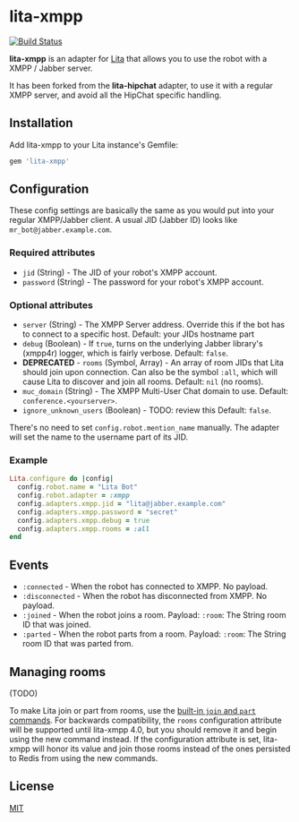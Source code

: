 # lita-xmpp

[![Build Status](https://travis-ci.org/sadfuzzy/lita-xmpp.png?branch=master)](https://travis-ci.org/sadfuzzy/lita-xmpp)
<!--
[![Code Climate](https://codeclimate.com/github/sadfuzzy/lita-xmpp.png)](https://codeclimate.com/github/sadfuzzy/lita-xmpp)
[![Coverage Status](https://coveralls.io/repos/sadfuzzy/lita-xmpp/badge.png)](https://coveralls.io/r/sadfuzzy/lita-xmpp)
-->

**lita-xmpp** is an adapter for [Lita](https://github.com/litaio/lita) that allows you to use the robot with a XMPP / Jabber server.

It has been forked from the **lita-hipchat** adapter, to use it with a regular XMPP server, and avoid all the HipChat specific handling.

## Installation

Add lita-xmpp to your Lita instance's Gemfile:

``` ruby
gem 'lita-xmpp'
```

## Configuration

These config settings are basically the same as you would put into your regular XMPP/Jabber client. A usual JID (Jabber ID) looks like `mr_bot@jabber.example.com`.

### Required attributes

* `jid` (String) - The JID of your robot's XMPP account.
* `password` (String) - The password for your robot's XMPP account.

### Optional attributes

* `server` (String) - The XMPP Server address. Override this if the bot has to connect to a specific host. Default: your JIDs hostname part
* `debug` (Boolean) - If `true`, turns on the underlying Jabber library's (xmpp4r) logger, which is fairly verbose. Default: `false`.
* **DEPRECATED** - `rooms` (Symbol, Array<String>) - An array of room JIDs that Lita should join upon connection. Can also be the symbol `:all`, which will cause Lita to discover and join all rooms. Default: `nil` (no rooms).
* `muc_domain` (String) - The XMPP Multi-User Chat domain to use. Default: `conference.<yourserver>`.
* `ignore_unknown_users` (Boolean) - TODO: review this Default: `false`.

There's no need to set `config.robot.mention_name` manually. The adapter will set the name to the username part of its JID.

### Example

``` ruby
Lita.configure do |config|
  config.robot.name = "Lita Bot"
  config.robot.adapter = :xmpp
  config.adapters.xmpp.jid = "lita@jabber.example.com"
  config.adapters.xmpp.password = "secret"
  config.adapters.xmpp.debug = true
  config.adapters.xmpp.rooms = :all
end
```

## Events

* `:connected` - When the robot has connected to XMPP. No payload.
* `:disconnected` - When the robot has disconnected from XMPP. No payload.
* `:joined` - When the robot joins a room. Payload: `:room`: The String room ID that was joined.
* `:parted` - When the robot parts from a room. Payload: `:room`: The String room ID that was parted from.

## Managing rooms

(TODO)

To make Lita join or part from rooms, use the [built-in `join` and `part` commands](http://docs.lita.io/getting-started/usage/#managing-rooms). For backwards compatibility, the `rooms` configuration attribute will be supported until lita-xmpp 4.0, but you should remove it and begin using the new command instead. If the configuration attribute is set, lita-xmpp will honor its value and join those rooms instead of the ones persisted to Redis from using the new commands.

## License

[MIT](http://opensource.org/licenses/MIT)
